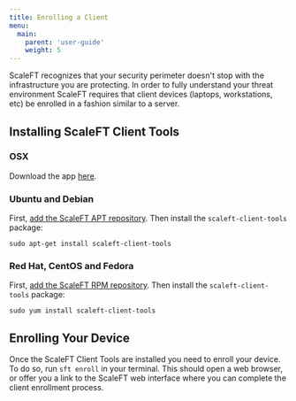 ```yaml
---
title: Enrolling a Client
menu:
  main:
    parent: 'user-guide'
    weight: 5
---
```


ScaleFT recognizes that your security perimeter doesn't stop with the
infrastructure you are protecting. In order to fully understand your threat
environment ScaleFT requires that client devices (laptops, workstations, etc)
be enrolled in a fashion similar to a server.

## Installing ScaleFT Client Tools

### OSX

Download the app [here](https://dist.scaleft.com/client-tools/mac/latest/ScaleFT.pkg).

### Ubuntu and Debian

First, [add the ScaleFT APT repository](/docs/linux-package-manager). Then
install the `scaleft-client-tools` package:

```
sudo apt-get install scaleft-client-tools
```

### Red Hat, CentOS and Fedora

First, [add the ScaleFT RPM repository](/docs/linux-package-manager). Then
install the `scaleft-client-tools` package:

```
sudo yum install scaleft-client-tools
```

## Enrolling Your Device

Once the ScaleFT Client Tools are installed you need to enroll your device. To
do so, run `sft enroll` in your terminal. This should open a web browser, or
offer you a link to the ScaleFT web interface where you can complete the client
enrollment process.
